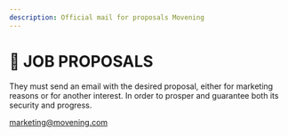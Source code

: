 ```yaml
---
description: Official mail for proposals Movening
---
```


# 💼 JOB PROPOSALS

They must send an email with the desired proposal, either for marketing reasons or for another interest. In order to prosper and guarantee both its security and progress.

marketing@movening.com





